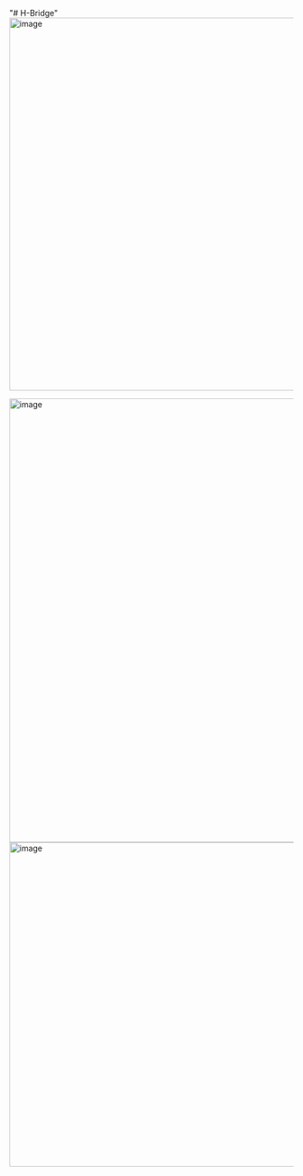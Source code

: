 "# H-Bridge" 
<img width="1117" height="662" alt="image" src="https://github.com/user-attachments/assets/2a2cd71d-c475-4183-874c-de3bf6ac6fe6" />

<img width="1264" height="788" alt="image" src="https://github.com/user-attachments/assets/55211540-9232-4bd2-a720-ee4066a25291" />

<img width="1111" height="576" alt="image" src="https://github.com/user-attachments/assets/8e27be7f-1e06-454a-938f-68b425bdb363" />
